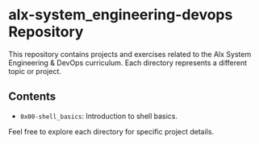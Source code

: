 # alx-system_engineering-devops Repository

This repository contains projects and exercises related to the Alx System Engineering & DevOps curriculum. Each directory represents a different topic or project.

## Contents

- `0x00-shell_basics`: Introduction to shell basics.

Feel free to explore each directory for specific project details.

